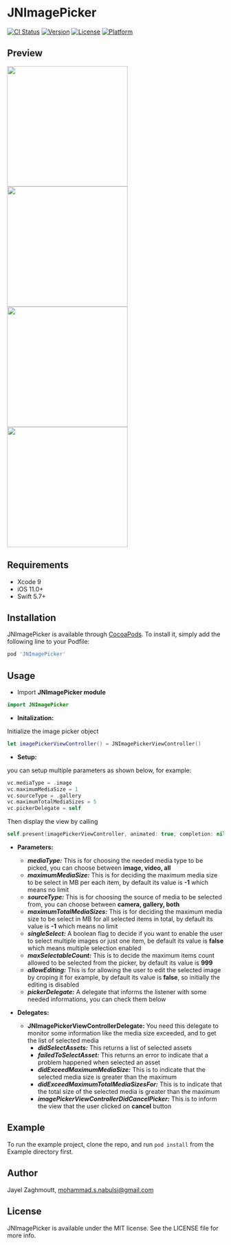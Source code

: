 # JNImagePicker

[![CI Status](https://img.shields.io/travis/mohammadnabulsi/JNImagePicker.svg?style=flat)](https://travis-ci.org/mohammadnabulsi/JNImagePicker)
[![Version](https://img.shields.io/cocoapods/v/JNImagePicker.svg?style=flat)](https://cocoapods.org/pods/JNImagePicker)
[![License](https://img.shields.io/cocoapods/l/JNImagePicker.svg?style=flat)](https://cocoapods.org/pods/JNImagePicker)
[![Platform](https://img.shields.io/cocoapods/p/JNImagePicker.svg?style=flat)](https://cocoapods.org/pods/JNImagePicker)

## Preview
<img src="https://github.com/JNDisrupter/JNImagePicker/blob/master/Images/recentContent.png" width="280"/> <img src="https://github.com/JNDisrupter/JNImagePicker/blob/master/Images/favoriteContent.png" width="280"/> <img src="https://github.com/JNDisrupter/JNImagePicker/blob/master/Images/albumsSwitcher.png" width="280"/> <img src="https://github.com/JNDisrupter/JNImagePicker/blob/master/Images/selections.png" width="280"/>


## Requirements

- Xcode 9
- iOS 11.0+
- Swift 5.7+

## Installation

JNImagePicker is available through [CocoaPods](https://cocoapods.org). To install
it, simply add the following line to your Podfile:

```ruby
pod 'JNImagePicker'
```
## Usage

- Import **JNImagePicker module**
```swift
import JNImagePicker
```
- **Initalization:**

Initialize the image picker object

```swift
let imagePickerViewController() = JNImagePickerViewController()
```

- **Setup:**

you can setup multiple parameters as shown below, for example:
```swift
vc.mediaType = .image
vc.maximumMediaSize = 1
vc.sourceType = .gallery
vc.maximumTotalMediaSizes = 5
vc.pickerDelegate = self
```

Then display the view by calling
```swift
self.present(imagePickerViewController, animated: true, completion: nil)
```

  - **Parameters:**
    - ***mediaType:***
  This is for choosing the needed media type to be picked, you can choose between **image, video, all**
    - ***maximumMediaSize:***
  This is for deciding the maximum media size to be select in MB per each item, by default its value is **-1** which means no limit
    - ***sourceType:***
  This is for choosing the source of media to be selected from, you can choose between **camera, gallery, both**
    - ***maximumTotalMediaSizes:***
  This is for deciding the maximum media size to be select in MB for all selected items in total, by default its value is **-1** which means no limit
    - ***singleSelect:***
  A boolean flag to decide if you want to enable the user to select multiple images or just one item, be default its value is **false** which means multiple selection enabled
    - ***maxSelectableCount:***
  This is to decide the maximum items count allowed to be selected from the picker, by default its value is **999**
    - ***allowEditing:***
    This is for allowing the user to edit the selected image by croping it for example, by default its value is **false**, so initially the editing is disabled
    - ***pickerDelegate:***
  A delegate that informs the listener with some needed informations, you can check them below

- **Delegates:**
  - **JNImagePickerViewControllerDelegate:**
  You need this delegate to monitor some information like the media size exceeded, and to get the list of selected media
    - ***didSelectAssets:***
    This returns a list of selected assets
    - ***failedToSelectAsset:***
    This returns an error to indicate that a problem happened when selected an asset
    - ***didExceedMaximumMediaSize:***
    This is to indicate that the selected media size is greater than the maximum
    - ***didExceedMaximumTotalMediaSizesFor:***
    This is to indicate that the total size of the selected media is greater than the maximum
    - ***imagePickerViewControllerDidCancelPicker:***
    This is to inform the view that the user clicked on **cancel** button
## Example

To run the example project, clone the repo, and run `pod install` from the Example directory first.

## Author

Jayel Zaghmoutt, mohammad.s.nabulsi@gmail.com

## License

JNImagePicker is available under the MIT license. See the LICENSE file for more info.
